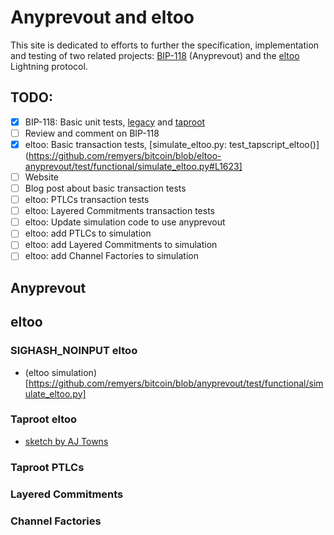 # Anyprevout and eltoo

This site is dedicated to efforts to further the specification, implementation and testing of two related projects: [BIP-118](https://github.com/bitcoin/bips/blob/master/bip-0118.mediawiki) (Anyprevout) and the [eltoo](https://blockstream.com/eltoo.pdf) Lightning protocol.

## TODO:
 - [X] BIP-118: Basic unit tests, [legacy](https://github.com/ajtowns/bitcoin/blob/57cb1249a20d2e09952040693eb62d04fe1f1399/src/test/sighash_tests.cpp#L247) and [taproot](https://github.com/ajtowns/bitcoin/blob/57cb1249a20d2e09952040693eb62d04fe1f1399/src/test/sighash_tests.cpp#L404)
- [ ] Review and comment on BIP-118
- [X] eltoo: Basic transaction tests, [simulate_eltoo.py: test_tapscript_eltoo()](https://github.com/remyers/bitcoin/blob/eltoo-anyprevout/test/functional/simulate_eltoo.py#L1623]
- [ ] Website
- [ ] Blog post about basic transaction tests
- [ ] eltoo: PTLCs transaction tests
- [ ] eltoo: Layered Commitments transaction tests 
- [ ] eltoo: Update simulation code to use anyprevout
- [ ] eltoo: add PTLCs to simulation
- [ ] eltoo: add Layered Commitments to simulation
- [ ] eltoo: add Channel Factories to simulation

## Anyprevout

## eltoo

### SIGHASH_NOINPUT eltoo
* (eltoo simulation)[https://github.com/remyers/bitcoin/blob/anyprevout/test/functional/simulate_eltoo.py]

### Taproot eltoo
* [sketch by AJ Towns](https://lists.linuxfoundation.org/pipermail/lightning-dev/2019-May/001996.html)

### Taproot PTLCs

### Layered Commitments

### Channel Factories

